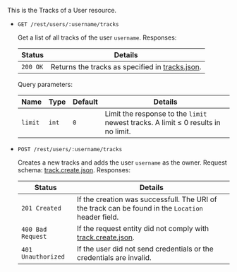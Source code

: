 This is the Tracks of a User resource.

*   `GET /rest/users/:username/tracks`

    Get a list of all tracks of the user `username`. Responses:

    | Status             | Details
    |--------------------|--------
    | `200 OK`           | Returns the tracks as specified in [tracks.json].

    Query parameters:

    | Name    | Type  | Default | Details
    |---------|-------|---------|--------
    | `limit` | `int` | `0`     | Limit the response to the `limit` newest tracks. A limit &le; 0 results in no limit.

*   `POST /rest/users/:username/tracks`

    Creates a new tracks and adds the user `username` as the owner. Request schema: [track.create.json]. Responses:

    | Status             | Details
    |--------------------|--------
    | `201 Created`      | If the creation was successfull. The URI of the track can be found in the `Location` header field.
    | `400 Bad Request`  | If the request entity did not comply with [track.create.json].
    | `401 Unauthorized` | If the user did not send credentials or the credentials are invalid.

[track.json]:        https://github.com/enviroCar/enviroCar-server/blob/master/rest/src/main/resources/schema/track.json "track.json"
[tracks.json]:        https://github.com/enviroCar/enviroCar-server/blob/master/rest/src/main/resources/schema/tracks.json "tracks.json"
[track.create.json]:        https://github.com/enviroCar/enviroCar-server/blob/master/rest/src/main/resources/schema/tracks.json "track.create.json"
